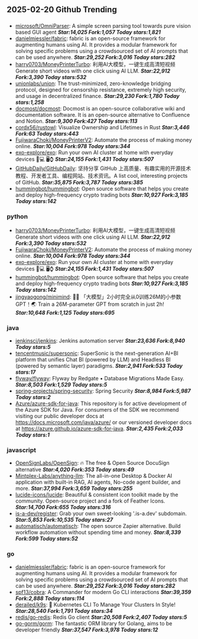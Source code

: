 ## 2025-02-20 Github Trending

### 
* [microsoft/OmniParser](https://github.com/microsoft/OmniParser): A simple screen parsing tool towards pure vision based GUI agent ***Star:14,025 Fork:1,057 Today stars:1,821***
* [danielmiessler/fabric](https://github.com/danielmiessler/fabric): fabric is an open-source framework for augmenting humans using AI. It provides a modular framework for solving specific problems using a crowdsourced set of AI prompts that can be used anywhere. ***Star:29,252 Fork:3,016 Today stars:282***
* [harry0703/MoneyPrinterTurbo](https://github.com/harry0703/MoneyPrinterTurbo): 利用AI大模型，一键生成高清短视频 Generate short videos with one click using AI LLM. ***Star:22,912 Fork:3,390 Today stars:532***
* [unionlabs/union](https://github.com/unionlabs/union): The trust-minimized, zero-knowledge bridging protocol, designed for censorship resistance, extremely high security, and usage in decentralized finance. ***Star:29,230 Fork:1,780 Today stars:1,258***
* [docmost/docmost](https://github.com/docmost/docmost): Docmost is an open-source collaborative wiki and documentation software. It is an open-source alternative to Confluence and Notion. ***Star:9,300 Fork:427 Today stars:113***
* [cordx56/rustowl](https://github.com/cordx56/rustowl): Visualize Ownership and Lifetimes in Rust ***Star:3,446 Fork:63 Today stars:443***
* [FujiwaraChoki/MoneyPrinterV2](https://github.com/FujiwaraChoki/MoneyPrinterV2): Automate the process of making money online. ***Star:10,004 Fork:978 Today stars:344***
* [exo-explore/exo](https://github.com/exo-explore/exo): Run your own AI cluster at home with everyday devices 📱💻 🖥️⌚ ***Star:24,155 Fork:1,431 Today stars:507***
* [GitHubDaily/GitHubDaily](https://github.com/GitHubDaily/GitHubDaily): 坚持分享 GitHub 上高质量、有趣实用的开源技术教程、开发者工具、编程网站、技术资讯。A list cool, interesting projects of GitHub. ***Star:35,875 Fork:3,787 Today stars:385***
* [hummingbot/hummingbot](https://github.com/hummingbot/hummingbot): Open source software that helps you create and deploy high-frequency crypto trading bots ***Star:10,927 Fork:3,185 Today stars:142***

### python
* [harry0703/MoneyPrinterTurbo](https://github.com/harry0703/MoneyPrinterTurbo): 利用AI大模型，一键生成高清短视频 Generate short videos with one click using AI LLM. ***Star:22,912 Fork:3,390 Today stars:532***
* [FujiwaraChoki/MoneyPrinterV2](https://github.com/FujiwaraChoki/MoneyPrinterV2): Automate the process of making money online. ***Star:10,004 Fork:978 Today stars:344***
* [exo-explore/exo](https://github.com/exo-explore/exo): Run your own AI cluster at home with everyday devices 📱💻 🖥️⌚ ***Star:24,155 Fork:1,431 Today stars:507***
* [hummingbot/hummingbot](https://github.com/hummingbot/hummingbot): Open source software that helps you create and deploy high-frequency crypto trading bots ***Star:10,927 Fork:3,185 Today stars:142***
* [jingyaogong/minimind](https://github.com/jingyaogong/minimind): 🚀🚀 「大模型」2小时完全从0训练26M的小参数GPT！🌏 Train a 26M-parameter GPT from scratch in just 2h! ***Star:10,648 Fork:1,125 Today stars:695***

### java
* [jenkinsci/jenkins](https://github.com/jenkinsci/jenkins): Jenkins automation server ***Star:23,636 Fork:8,940 Today stars:5***
* [tencentmusic/supersonic](https://github.com/tencentmusic/supersonic): SuperSonic is the next-generation AI+BI platform that unifies Chat BI (powered by LLM) and Headless BI (powered by semantic layer) paradigms. ***Star:2,941 Fork:533 Today stars:17***
* [flyway/flyway](https://github.com/flyway/flyway): Flyway by Redgate • Database Migrations Made Easy. ***Star:8,503 Fork:1,529 Today stars:5***
* [spring-projects/spring-security](https://github.com/spring-projects/spring-security): Spring Security ***Star:8,984 Fork:5,987 Today stars:2***
* [Azure/azure-sdk-for-java](https://github.com/Azure/azure-sdk-for-java): This repository is for active development of the Azure SDK for Java. For consumers of the SDK we recommend visiting our public developer docs at https://docs.microsoft.com/java/azure/ or our versioned developer docs at https://azure.github.io/azure-sdk-for-java. ***Star:2,435 Fork:2,033 Today stars:1***

### javascript
* [OpenSignLabs/OpenSign](https://github.com/OpenSignLabs/OpenSign): 🔥 The free & Open Source DocuSign alternative ***Star:4,020 Fork:353 Today stars:49***
* [Mintplex-Labs/anything-llm](https://github.com/Mintplex-Labs/anything-llm): The all-in-one Desktop & Docker AI application with built-in RAG, AI agents, No-code agent builder, and more. ***Star:37,994 Fork:3,659 Today stars:255***
* [lucide-icons/lucide](https://github.com/lucide-icons/lucide): Beautiful & consistent icon toolkit made by the community. Open-source project and a fork of Feather Icons. ***Star:14,700 Fork:655 Today stars:316***
* [is-a-dev/register](https://github.com/is-a-dev/register): Grab your own sweet-looking '.is-a.dev' subdomain. ***Star:5,853 Fork:10,535 Today stars:27***
* [automatisch/automatisch](https://github.com/automatisch/automatisch): The open source Zapier alternative. Build workflow automation without spending time and money. ***Star:8,339 Fork:599 Today stars:52***

### go
* [danielmiessler/fabric](https://github.com/danielmiessler/fabric): fabric is an open-source framework for augmenting humans using AI. It provides a modular framework for solving specific problems using a crowdsourced set of AI prompts that can be used anywhere. ***Star:29,252 Fork:3,016 Today stars:282***
* [spf13/cobra](https://github.com/spf13/cobra): A Commander for modern Go CLI interactions ***Star:39,359 Fork:2,888 Today stars:114***
* [derailed/k9s](https://github.com/derailed/k9s): 🐶 Kubernetes CLI To Manage Your Clusters In Style! ***Star:28,540 Fork:1,791 Today stars:34***
* [redis/go-redis](https://github.com/redis/go-redis): Redis Go client ***Star:20,508 Fork:2,407 Today stars:5***
* [go-gorm/gorm](https://github.com/go-gorm/gorm): The fantastic ORM library for Golang, aims to be developer friendly ***Star:37,547 Fork:3,978 Today stars:12***
